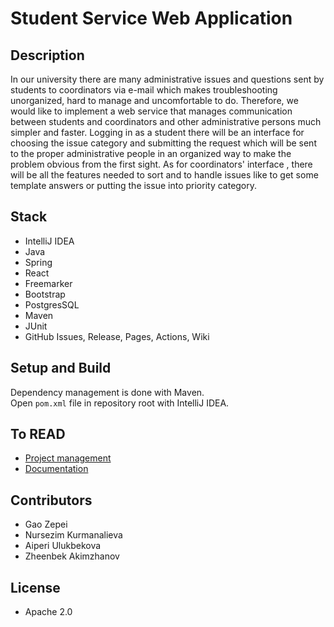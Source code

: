 # Student Service Web Application

## Description

In our university there are many administrative issues and questions sent by students to coordinators via e-mail
which makes troubleshooting unorganized, hard to manage and uncomfortable to do. Therefore, we would like to implement
a web service that manages communication between students and coordinators and other administrative persons much
simpler and faster. Logging in as a student there will be an interface for choosing the issue category and submitting
the request which will be sent to the proper administrative people in an organized way to make the problem obvious from
the first sight. As for coordinators' interface , there will be all the features needed to sort and to handle issues
like to get some template answers or putting the issue into priority category.

## Stack

* IntelliJ IDEA
* Java
* Spring
* React
* Freemarker
* Bootstrap
* PostgresSQL
* Maven
* JUnit
* GitHub Issues, Release, Pages, Actions, Wiki

## Setup and Build

Dependency management is done with Maven.  
Open `pom.xml` file in repository root with IntelliJ IDEA.

## To READ

* [Project management](MANAGEMENT.md)
* [Documentation](docs/README.md)

## Contributors

* Gao Zepei
* Nursezim Kurmanalieva
* Aiperi Ulukbekova
* Zheenbek Akimzhanov

## License

* Apache 2.0
